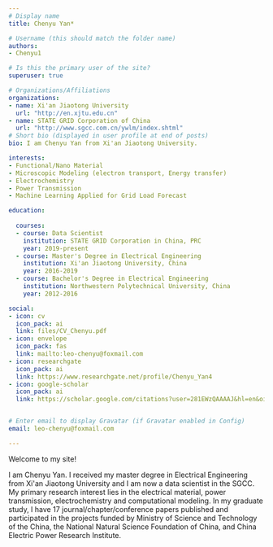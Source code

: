 ```yaml
---
# Display name
title: Chenyu Yan*

# Username (this should match the folder name)
authors:
- Chenyu1

# Is this the primary user of the site?
superuser: true

# Organizations/Affiliations
organizations:
- name: Xi'an Jiaotong University
  url: "http://en.xjtu.edu.cn"
- name: STATE GRID Corporation of China
  url: "http://www.sgcc.com.cn/ywlm/index.shtml"
# Short bio (displayed in user profile at end of posts)
bio: I am Chenyu Yan from Xi'an Jiaotong University. 

interests:
- Functional/Nano Material
- Microscopic Modeling (electron transport, Energy transfer)
- Electrochemistry
- Power Transmission
- Machine Learning Applied for Grid Load Forecast

education:
  
  courses:
  - course: Data Scientist
    institution: STATE GRID Corporation in China, PRC
    year: 2019-present
  - course: Master's Degree in Electrical Engineering
    institution: Xi'an Jiaotong University, China
    year: 2016-2019
  - course: Bachelor's Degree in Electrical Engineering
    institution: Northwestern Polytechnical University, China
    year: 2012-2016

social:
- icon: cv
  icon_pack: ai
  link: files/CV_Chenyu.pdf
- icon: envelope
  icon_pack: fas
  link: mailto:leo-chenyu@foxmail.com
- icon: researchgate
  icon_pack: ai
  link: https://www.researchgate.net/profile/Chenyu_Yan4
- icon: google-scholar
  icon_pack: ai
  link: https://scholar.google.com/citations?user=281EWzQAAAAJ&hl=en&oi=ao


# Enter email to display Gravatar (if Gravatar enabled in Config)
email: leo-chenyu@foxmail.com

---
```


Welcome to my site! 

I am Chenyu Yan.  I received my master degree in Electrical Engineering from Xi'an Jiaotong University and I am now a data scientist in the SGCC. My primary research interest lies in the electrical material, power transmission, electrochemistry and computational modeling. In my graduate study, I have 17 journal/chapter/conference papers published and participated in the projects funded by Ministry of Science and Technology of the China, the National Natural Science Foundation of China, and China Electric Power Research Institute.


